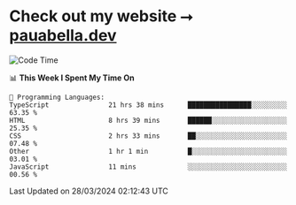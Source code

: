 # Check out my website ⭢ [pauabella.dev](https://pauabella.dev)

<!--START_SECTION:waka-->
![Code Time](http://img.shields.io/badge/Code%20Time-3%2C157%20hrs%2048%20mins-blue)

📊 **This Week I Spent My Time On** 

```text
💬 Programming Languages: 
TypeScript               21 hrs 38 mins      ████████████████░░░░░░░░░   63.35 % 
HTML                     8 hrs 39 mins       ██████░░░░░░░░░░░░░░░░░░░   25.35 % 
CSS                      2 hrs 33 mins       ██░░░░░░░░░░░░░░░░░░░░░░░   07.48 % 
Other                    1 hr 1 min          █░░░░░░░░░░░░░░░░░░░░░░░░   03.01 % 
JavaScript               11 mins             ░░░░░░░░░░░░░░░░░░░░░░░░░   00.56 % 
```


 Last Updated on 28/03/2024 02:12:43 UTC
<!--END_SECTION:waka-->
